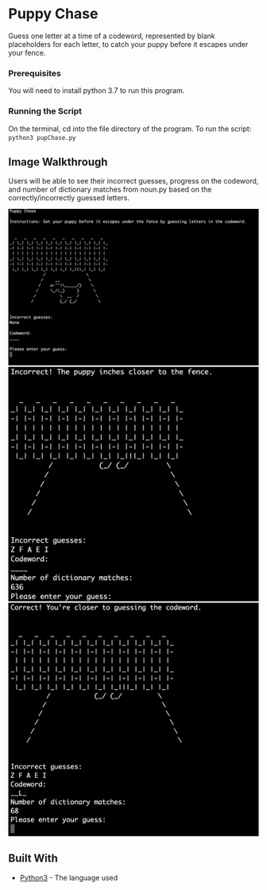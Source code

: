 # Puppy Chase

Guess one letter at a time of a codeword, represented by blank placeholders for each letter, to catch your puppy before it escapes under your fence.


### Prerequisites

You will need to install python 3.7 to run this program.

### Running the Script
On the terminal, cd into the file directory of the program.
To run the script: `python3 pupChase.py`

## Image Walkthrough 

Users will be able to see their incorrect guesses, progress on the codeword, and number of dictionary matches from noun.py based on the correctly/incorrectly guessed letters.

![puppy chase](pupChase_img1.png )
![puppy chaset](pupChase_img2.png )
![puppy chase](pupChase_img3.png )

## Built With

* [Python3](https://www.python.org/downloads/release/python-370/) - The language used

